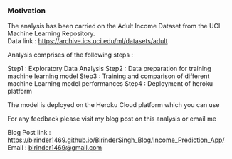 ### Motivation

The analysis has been carried on the Adult Income Dataset from the UCI Machine Learning Repository. <br>
Data link : https://archive.ics.uci.edu/ml/datasets/adult

Analysis comprises of the following steps :

Step1 : Exploratory Data Analysis
Step2 : Data preparation for training machine learning model
Step3 : Training and comparison of different machine Learning model performances
Step4 : Deployment of heroku platform

The model is deployed on the Heroku Cloud platform which you can use

For any feedback please visit my blog post on this analysis or email me <br>

Blog Post link : https://birinder1469.github.io/BirinderSingh_Blog/Income_Prediction_App/ <br>
Email : birinder1469@gmail.com<br>
